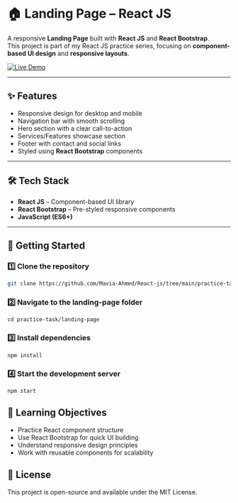 # 🏠 Landing Page – React JS

A responsive **Landing Page** built with **React JS** and **React Bootstrap**.  
This project is part of my React JS practice series, focusing on **component-based UI design** and **responsive layouts**.

[![Live Demo](https://img.shields.io/badge/Live%20Demo-Click%20Here-brightgreen)](https://react-js-mauve-ten.vercel.app/)


---

## ✨ Features
- Responsive design for desktop and mobile
- Navigation bar with smooth scrolling
- Hero section with a clear call-to-action
- Services/Features showcase section
- Footer with contact and social links
- Styled using **React Bootstrap** components

---

## 🛠 Tech Stack
- **React JS** – Component-based UI library
- **React Bootstrap** – Pre-styled responsive components
- **JavaScript (ES6+)**

---


## 🚀 Getting Started

### 1️⃣ Clone the repository
```bash
git clone https://github.com/Mavia-Ahmed/React-js/tree/main/practice-tasks/landing-page.git
```

### 2️⃣ Navigate to the landing-page folder
```
cd practice-task/landing-page
```

### 3️⃣ Install dependencies
```
npm install
```

### 4️⃣ Start the development server
```
npm start
```


## 🎯 Learning Objectives
- Practice React component structure
- Use React Bootstrap for quick UI building
- Understand responsive design principles
- Work with reusable components for scalability


## 📜 License
This project is open-source and available under the MIT License.




